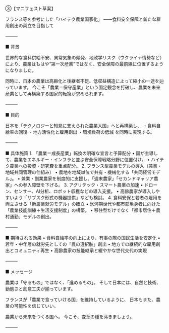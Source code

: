 ③【マニフェスト草案】

フランス等を参考にした「ハイテク農業国家化」
――食料安全保障と新たな雇用創出の両立を目指して

⸻

■ 背景

世界的な食料供給不安、異常気象の頻発、地政学リスク（ウクライナ情勢など）により、農業はもはや“第一次産業”ではなく、安全保障の最前線に位置するようになりました。

同時に、日本の農業は高齢化と後継者不足、低収益構造によって縮小の一途を辿っています。
今こそ「農業＝保守産業」という固定観念を打破し、農業を未来産業として再構築する国家的転換が求められます。

⸻

■ 目的

日本を「テクノロジーと知見に支えられた農業大国」へと再構築し、
・食料自給率の回復
・地方活性化と雇用創出
・環境負荷の低減
を同時に実現する。

⸻

■ 具体施策
	1.	「農業＝成長産業」転換の明確な宣言と予算配分
	•	国が主導して、農業をエネルギー・インフラと並ぶ安全保障戦略分野に位置付け。
	•	ハイテク農業への投資・研究費を重点配分。
	2.	フランス型農業モデルの導入（兼業・地域共同管理の仕組み）
	•	農地を地域単位で共有・機械化する「共同経営モデル」。
	•	兼業・副業農家を制度的に支援し、「週末農家」「セカンドキャリア農家」への参入障壁を下げる。
	3.	アグリテック・スマート農業の加速
	•	ドローン、センサー、AI分析、ロボット収穫などの導入支援。
	•	高齢農家が導入しやすいよう「サブスク形式の機器提供」なども検討。
	4.	食料安保と若者の雇用を両立させる「新農業就労モデル」の確立
	•	氷河期世代や都市部単身者に向けた「農業技能訓練＋生活支援制度」の構築。
	•	移住型だけでなく「都市居住＋農村通勤」モデルの創出。

⸻

■ 期待される効果
	•	食料自給率の向上により、有事の際の国民生活を安定化
	•	若年・中年層の就労先としての「農の選択肢」創出
	•	地方での継続的な雇用創出とコミュニティ再生
	•	高齢農家の技能継承と緩やかな世代交代の実現

⸻

■ メッセージ

農業は「守るもの」ではなく、「進めるもの」。
そして日本には、自然と技術、勤勉さと創意工夫が揃っています。

フランスが「農業で食っていける国」を維持しているように、
日本もまた、農業の可能性を信じていい。

農業から未来をつくる国へ。
今こそ、変革の種を蒔きましょう。

⸻
